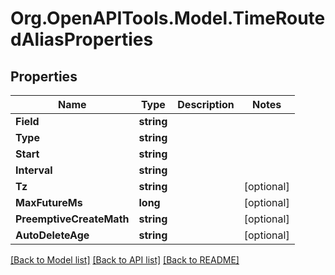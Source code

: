 # Org.OpenAPITools.Model.TimeRoutedAliasProperties

## Properties

Name | Type | Description | Notes
------------ | ------------- | ------------- | -------------
**Field** | **string** |  | 
**Type** | **string** |  | 
**Start** | **string** |  | 
**Interval** | **string** |  | 
**Tz** | **string** |  | [optional] 
**MaxFutureMs** | **long** |  | [optional] 
**PreemptiveCreateMath** | **string** |  | [optional] 
**AutoDeleteAge** | **string** |  | [optional] 

[[Back to Model list]](../../README.md#documentation-for-models) [[Back to API list]](../../README.md#documentation-for-api-endpoints) [[Back to README]](../../README.md)

